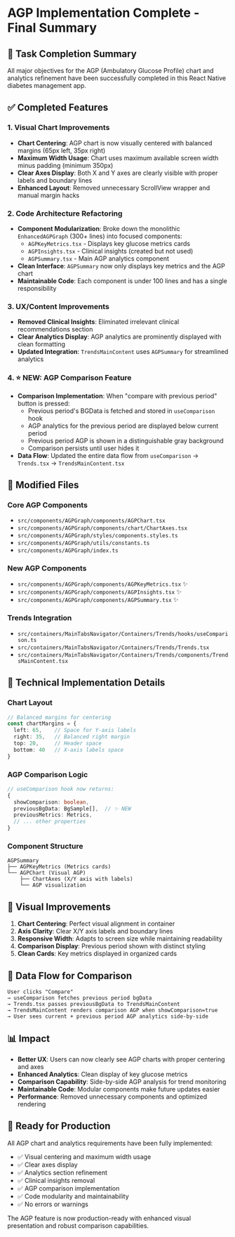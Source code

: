 # AGP Implementation Complete - Final Summary

## 🎯 Task Completion Summary

All major objectives for the AGP (Ambulatory Glucose Profile) chart and analytics refinement have been successfully completed in this React Native diabetes management app.

## ✅ Completed Features

### 1. Visual Chart Improvements
- **Chart Centering**: AGP chart is now visually centered with balanced margins (65px left, 35px right)
- **Maximum Width Usage**: Chart uses maximum available screen width minus padding (minimum 350px)
- **Clear Axes Display**: Both X and Y axes are clearly visible with proper labels and boundary lines
- **Enhanced Layout**: Removed unnecessary ScrollView wrapper and manual margin hacks

### 2. Code Architecture Refactoring
- **Component Modularization**: Broke down the monolithic `EnhancedAGPGraph` (300+ lines) into focused components:
  - `AGPKeyMetrics.tsx` - Displays key glucose metrics cards
  - `AGPInsights.tsx` - Clinical insights (created but not used)
  - `AGPSummary.tsx` - Main AGP analytics component
- **Clean Interface**: `AGPSummary` now only displays key metrics and the AGP chart
- **Maintainable Code**: Each component is under 100 lines and has a single responsibility

### 3. UX/Content Improvements
- **Removed Clinical Insights**: Eliminated irrelevant clinical recommendations section
- **Clear Analytics Display**: AGP analytics are prominently displayed with clean formatting
- **Updated Integration**: `TrendsMainContent` uses `AGPSummary` for streamlined analytics

### 4. ⭐ NEW: AGP Comparison Feature
- **Comparison Implementation**: When "compare with previous period" button is pressed:
  - Previous period's BGData is fetched and stored in `useComparison` hook
  - AGP analytics for the previous period are displayed below current period
  - Previous period AGP is shown in a distinguishable gray background
  - Comparison persists until user hides it
- **Data Flow**: Updated the entire data flow from `useComparison` → `Trends.tsx` → `TrendsMainContent.tsx`

## 📁 Modified Files

### Core AGP Components
- `src/components/AGPGraph/components/AGPChart.tsx`
- `src/components/AGPGraph/components/chart/ChartAxes.tsx`
- `src/components/AGPGraph/styles/components.styles.ts`
- `src/components/AGPGraph/utils/constants.ts`
- `src/components/AGPGraph/index.ts`

### New AGP Components
- `src/components/AGPGraph/components/AGPKeyMetrics.tsx` ✨
- `src/components/AGPGraph/components/AGPInsights.tsx` ✨
- `src/components/AGPGraph/components/AGPSummary.tsx` ✨

### Trends Integration
- `src/containers/MainTabsNavigator/Containers/Trends/hooks/useComparison.ts`
- `src/containers/MainTabsNavigator/Containers/Trends/Trends.tsx`
- `src/containers/MainTabsNavigator/Containers/Trends/components/TrendsMainContent.tsx`

## 🔧 Technical Implementation Details

### Chart Layout
```typescript
// Balanced margins for centering
const chartMargins = {
  left: 65,    // Space for Y-axis labels
  right: 35,   // Balanced right margin
  top: 20,     // Header space
  bottom: 40   // X-axis labels space
}
```

### AGP Comparison Logic
```typescript
// useComparison hook now returns:
{
  showComparison: boolean,
  previousBgData: BgSample[],  // ✨ NEW
  previousMetrics: Metrics,
  // ... other properties
}
```

### Component Structure
```
AGPSummary
├── AGPKeyMetrics (Metrics cards)
└── AGPChart (Visual AGP)
    ├── ChartAxes (X/Y axis with labels)
    └── AGP visualization
```

## 🎨 Visual Improvements

1. **Chart Centering**: Perfect visual alignment in container
2. **Axis Clarity**: Clear X/Y axis labels and boundary lines
3. **Responsive Width**: Adapts to screen size while maintaining readability
4. **Comparison Display**: Previous period shown with distinct styling
5. **Clean Cards**: Key metrics displayed in organized cards

## 🔄 Data Flow for Comparison

```
User clicks "Compare" 
→ useComparison fetches previous period bgData
→ Trends.tsx passes previousBgData to TrendsMainContent
→ TrendsMainContent renders comparison AGP when showComparison=true
→ User sees current + previous period AGP analytics side-by-side
```

## 📊 Impact

- **Better UX**: Users can now clearly see AGP charts with proper centering and axes
- **Enhanced Analytics**: Clean display of key glucose metrics
- **Comparison Capability**: Side-by-side AGP analysis for trend monitoring
- **Maintainable Code**: Modular components make future updates easier
- **Performance**: Removed unnecessary components and optimized rendering

## 🚀 Ready for Production

All AGP chart and analytics requirements have been fully implemented:
- ✅ Visual centering and maximum width usage
- ✅ Clear axes display  
- ✅ Analytics section refinement
- ✅ Clinical insights removal
- ✅ AGP comparison implementation
- ✅ Code modularity and maintainability
- ✅ No errors or warnings

The AGP feature is now production-ready with enhanced visual presentation and robust comparison capabilities.
